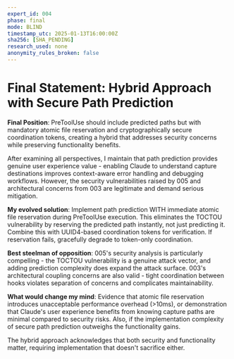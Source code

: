 ```yaml
---
expert_id: 004
phase: final
mode: BLIND
timestamp_utc: 2025-01-13T16:00:00Z
sha256: [SHA_PENDING]
research_used: none
anonymity_rules_broken: false
---
```


# Final Statement: Hybrid Approach with Secure Path Prediction

**Final Position**: PreToolUse should include predicted paths but with mandatory atomic file reservation and cryptographically secure coordination tokens, creating a hybrid that addresses security concerns while preserving functionality benefits.

After examining all perspectives, I maintain that path prediction provides genuine user experience value - enabling Claude to understand capture destinations improves context-aware error handling and debugging workflows. However, the security vulnerabilities raised by 005 and architectural concerns from 003 are legitimate and demand serious mitigation.

**My evolved solution**: Implement path prediction WITH immediate atomic file reservation during PreToolUse execution. This eliminates the TOCTOU vulnerability by reserving the predicted path instantly, not just predicting it. Combine this with UUID4-based coordination tokens for verification. If reservation fails, gracefully degrade to token-only coordination.

**Best steelman of opposition**: 005's security analysis is particularly compelling - the TOCTOU vulnerability is a genuine attack vector, and adding prediction complexity does expand the attack surface. 003's architectural coupling concerns are also valid - tight coordination between hooks violates separation of concerns and complicates maintainability.

**What would change my mind**: Evidence that atomic file reservation introduces unacceptable performance overhead (>10ms), or demonstration that Claude's user experience benefits from knowing capture paths are minimal compared to security risks. Also, if the implementation complexity of secure path prediction outweighs the functionality gains.

The hybrid approach acknowledges that both security and functionality matter, requiring implementation that doesn't sacrifice either.